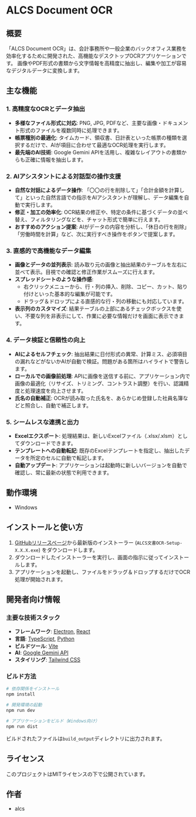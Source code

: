 # ALCS Document OCR

## 概要

「ALCS Document OCR」は、会計事務所や一般企業のバックオフィス業務を効率化するために開発された、高機能なデスクトップOCRアプリケーションです。
画像やPDF形式の書類から文字情報を高精度に抽出し、編集や加工が容易なデジタルデータに変換します。

## 主な機能

### 1. 高精度なOCRとデータ抽出
- **多様なファイル形式に対応**: PNG, JPG, PDFなど、主要な画像・ドキュメント形式のファイルを複数同時に処理できます。
- **帳票種別の最適化**: タイムカード、領収書、日計表といった帳票の種類を選択するだけで、AIが項目に合わせて最適なOCR処理を実行します。
- **最先端のAI技術**: Google Gemini APIを活用し、複雑なレイアウトの書類からも正確に情報を抽出します。

### 2. AIアシスタントによる対話型の操作支援
- **自然な対話によるデータ操作**: 「〇〇の行を削除して」「合計金額を計算して」といった自然言語での指示をAIアシスタントが理解し、データ編集を自動で実行します。
- **修正・加工の効率化**: OCR結果の修正や、特定の条件に基づくデータの並べ替え、フィルタリングなどを、チャット形式で簡単に行えます。
- **おすすめのアクション提案**: AIがデータの内容を分析し、「休日の行を削除」「労働時間を計算」など、次に実行すべき操作をボタンで提案します。

### 3. 直感的で高機能なデータ編集
- **画像とデータの並列表示**: 読み取り元の画像と抽出結果のテーブルを左右に並べて表示。目視での確認と修正作業がスムーズに行えます。
- **スプレッドシートのような操作感**:
    - 右クリックメニューから、行・列の挿入、削除、コピー、カット、貼り付けといった基本的な編集が可能です。
    - ドラッグ＆ドロップによる直感的な行・列の移動にも対応しています。
- **表示列のカスタマイズ**: 結果テーブルの上部にあるチェックボックスを使い、不要な列を非表示にして、作業に必要な情報だけを画面に表示できます。

### 4. データ検証と信頼性の向上
- **AIによるセルフチェック**: 抽出結果に日付形式の異常、計算ミス、必須項目の漏れなどがないかAIが自動で検証。問題がある箇所はハイライトで警告します。
- **ローカルでの画像前処理**: APIに画像を送信する前に、アプリケーション内で画像の最適化（リサイズ、トリミング、コントラスト調整）を行い、認識精度と処理速度を向上させます。
- **氏名の自動補正**: OCRが読み取った氏名を、あらかじめ登録した社員名簿などと照合し、自動で補正します。

### 5. シームレスな連携と出力
- **Excelエクスポート**: 処理結果は、新しいExcelファイル（.xlsx/.xlsm）としてダウンロードできます。
- **テンプレートへの自動転記**: 既存のExcelテンプレートを指定し、抽出したデータを所定のセルに自動で転記します。
- **自動アップデート**: アプリケーションは起動時に新しいバージョンを自動で確認し、常に最新の状態で利用できます。

## 動作環境

- Windows

## インストールと使い方

1.  [GitHubリリースページ](https://github.com/imaialcs/ALCS_document_OCR/releases)から最新版のインストーラー (`ALCS文書OCR-Setup-X.X.X.exe`) をダウンロードします。
2.  ダウンロードしたインストーラーを実行し、画面の指示に従ってインストールします。
3.  アプリケーションを起動し、ファイルをドラッグ＆ドロップするだけでOCR処理が開始されます。

## 開発者向け情報

### 主要な技術スタック

- **フレームワーク**: [Electron](https://www.electronjs.org/), [React](https://reactjs.org/)
- **言語**: [TypeScript](https://www.typescriptlang.org/), [Python](https://www.python.org/)
- **ビルドツール**: [Vite](https://vitejs.dev/)
- **AI**: [Google Gemini API](https://ai.google.dev/)
- **スタイリング**: [Tailwind CSS](https://tailwindcss.com/)

### ビルド方法

```bash
# 依存関係をインストール
npm install

# 開発環境の起動
npm run dev

# アプリケーションをビルド（Windows向け）
npm run dist
```
ビルドされたファイルは`build_output`ディレクトリに出力されます。

## ライセンス

このプロジェクトはMITライセンスの下で公開されています。

## 作者

- alcs
